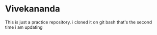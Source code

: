 # Vivekananda
This is just a practice repository. 
i cloned it on git bash
that's the second time i am updating

